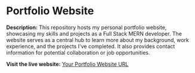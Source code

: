 # Portfolio Website

**Description:** This repository hosts my personal portfolio website, showcasing my skills and projects as a Full Stack MERN developer. The website serves as a central hub to learn more about my background, work experience, and the projects I've completed. It also provides contact information for potential collaboration or job opportunities.

**Visit the live website:** [Your Portfolio Website URL](https://divyankportfolio.netlify.app/)
